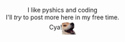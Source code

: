 
<p align="center">
I like pyshics and coding<br>
I'll <i>try</i> to post more here in my free time.<br>
Cya!<img align="center" src="doge.png" width="32px"/></p>
